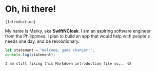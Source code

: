 # Oh, hi there!

`{Introduction}`

My name is Marky, aka __SwiftNCloak__. I am an aspiring software engineer from the Philippines. I plan to build an app that would help with people's needs one day, and be revolutionary.

```js
let statement = "Welcome, game changer!";
console.log(statement);
```

`I am still fixing this Markdown introduction file so... 😅`
